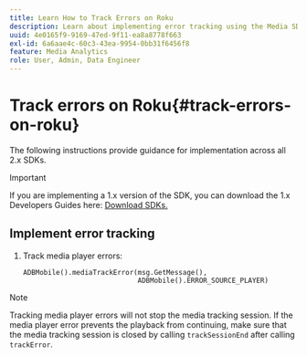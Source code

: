 ```yaml
---
title: Learn How to Track Errors on Roku
description: Learn about implementing error tracking using the Media SDK on Roku.
uuid: 4e0165f9-9169-47ed-9f11-ea8a8778f663
exl-id: 6a6aae4c-60c3-43ea-9954-0bb31f6456f8
feature: Media Analytics
role: User, Admin, Data Engineer
---
```

# Track errors on Roku{#track-errors-on-roku}

The following instructions provide guidance for implementation across all 2.x SDKs.

>[!IMPORTANT]
>
> If you are implementing a 1.x version of the SDK, you can download the 1.x Developers Guides here: [Download SDKs.](/help/getting-started/download-sdks.md)

## Implement error tracking

1. Track media player errors:

    ```
    ADBMobile().mediaTrackError(msg.GetMessage(),
                                ADBMobile().ERROR_SOURCE_PLAYER)
    ```

>[!NOTE]
>
>Tracking media player errors will not stop the media tracking session. If the media player error prevents the playback from continuing, make sure that the media tracking session is closed by calling `trackSessionEnd` after calling `trackError`.
